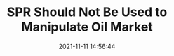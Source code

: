 ---
"title": "SPR Should Not Be Used to Manipulate Oil Market"
"date": "2021-11-11 14:56:44"
"feed_name": "RIGZONE"
"feed_website": "http://www.rigzone.com/"
"feed_rss": "http://www.rigzone.com/news/rss/rigzone_latest.aspx"
"link": "https://www.rigzone.com/news/spr_should_not_be_used_to_manipulate_oil_market-11-nov-2021-166983-article/?rss=true"
"source": "None"
"file": "_posts/2021-1-1-71e958e1dc2dff229d603a6a8c30c3749d4c0158.md"
"accident": "0"
"drilling": "0"
"dead": "0"
"injured": "0"
"arrested": "0"
"place": "unknown place"
"where": "unknown site"
"causes": "unknown"
"place_uri": "unknown place"
---